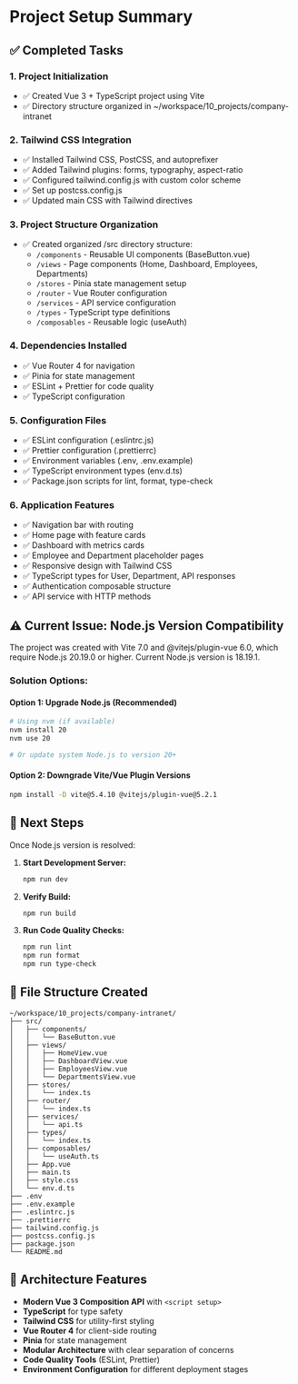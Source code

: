 # Project Setup Summary

## ✅ Completed Tasks

### 1. Project Initialization
- ✅ Created Vue 3 + TypeScript project using Vite
- ✅ Directory structure organized in ~/workspace/10_projects/company-intranet

### 2. Tailwind CSS Integration
- ✅ Installed Tailwind CSS, PostCSS, and autoprefixer
- ✅ Added Tailwind plugins: forms, typography, aspect-ratio
- ✅ Configured tailwind.config.js with custom color scheme
- ✅ Set up postcss.config.js
- ✅ Updated main CSS with Tailwind directives

### 3. Project Structure Organization
- ✅ Created organized /src directory structure:
  - `/components` - Reusable UI components (BaseButton.vue)
  - `/views` - Page components (Home, Dashboard, Employees, Departments)
  - `/stores` - Pinia state management setup
  - `/router` - Vue Router configuration
  - `/services` - API service configuration
  - `/types` - TypeScript type definitions
  - `/composables` - Reusable logic (useAuth)

### 4. Dependencies Installed
- ✅ Vue Router 4 for navigation
- ✅ Pinia for state management
- ✅ ESLint + Prettier for code quality
- ✅ TypeScript configuration

### 5. Configuration Files
- ✅ ESLint configuration (.eslintrc.js)
- ✅ Prettier configuration (.prettierrc)
- ✅ Environment variables (.env, .env.example)
- ✅ TypeScript environment types (env.d.ts)
- ✅ Package.json scripts for lint, format, type-check

### 6. Application Features
- ✅ Navigation bar with routing
- ✅ Home page with feature cards
- ✅ Dashboard with metrics cards
- ✅ Employee and Department placeholder pages
- ✅ Responsive design with Tailwind CSS
- ✅ TypeScript types for User, Department, API responses
- ✅ Authentication composable structure
- ✅ API service with HTTP methods

## ⚠️ Current Issue: Node.js Version Compatibility

The project was created with Vite 7.0 and @vitejs/plugin-vue 6.0, which require Node.js 20.19.0 or higher. Current Node.js version is 18.19.1.

### Solution Options:

#### Option 1: Upgrade Node.js (Recommended)
```bash
# Using nvm (if available)
nvm install 20
nvm use 20

# Or update system Node.js to version 20+
```

#### Option 2: Downgrade Vite/Vue Plugin Versions
```bash
npm install -D vite@5.4.10 @vitejs/plugin-vue@5.2.1
```

## 🚀 Next Steps

Once Node.js version is resolved:

1. **Start Development Server:**
   ```bash
   npm run dev
   ```

2. **Verify Build:**
   ```bash
   npm run build
   ```

3. **Run Code Quality Checks:**
   ```bash
   npm run lint
   npm run format
   npm run type-check
   ```

## 📁 File Structure Created

```
~/workspace/10_projects/company-intranet/
├── src/
│   ├── components/
│   │   └── BaseButton.vue
│   ├── views/
│   │   ├── HomeView.vue
│   │   ├── DashboardView.vue
│   │   ├── EmployeesView.vue
│   │   └── DepartmentsView.vue
│   ├── stores/
│   │   └── index.ts
│   ├── router/
│   │   └── index.ts
│   ├── services/
│   │   └── api.ts
│   ├── types/
│   │   └── index.ts
│   ├── composables/
│   │   └── useAuth.ts
│   ├── App.vue
│   ├── main.ts
│   ├── style.css
│   └── env.d.ts
├── .env
├── .env.example
├── .eslintrc.js
├── .prettierrc
├── tailwind.config.js
├── postcss.config.js
├── package.json
└── README.md
```

## 🎯 Architecture Features

- **Modern Vue 3 Composition API** with `<script setup>`
- **TypeScript** for type safety
- **Tailwind CSS** for utility-first styling
- **Vue Router 4** for client-side routing
- **Pinia** for state management
- **Modular Architecture** with clear separation of concerns
- **Code Quality Tools** (ESLint, Prettier)
- **Environment Configuration** for different deployment stages
